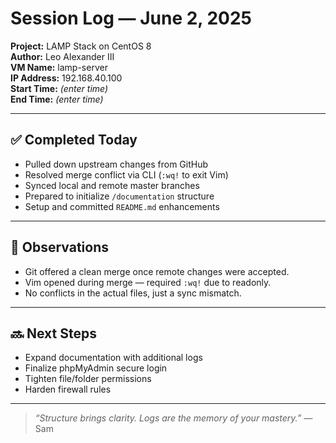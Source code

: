 # Session Log — June 2, 2025

**Project:** LAMP Stack on CentOS 8  
**Author:** Leo Alexander III  
**VM Name:** lamp-server  
**IP Address:** 192.168.40.100  
**Start Time:** _(enter time)_  
**End Time:** _(enter time)_

---

## ✅ Completed Today

- Pulled down upstream changes from GitHub
- Resolved merge conflict via CLI (`:wq!` to exit Vim)
- Synced local and remote master branches
- Prepared to initialize `/documentation` structure
- Setup and committed `README.md` enhancements

---

## 🧠 Observations

- Git offered a clean merge once remote changes were accepted.
- Vim opened during merge — required `:wq!` due to readonly.
- No conflicts in the actual files, just a sync mismatch.

---

## 🔜 Next Steps

- Expand documentation with additional logs
- Finalize phpMyAdmin secure login
- Tighten file/folder permissions
- Harden firewall rules

---

> _“Structure brings clarity. Logs are the memory of your mastery.”_ — Sam
